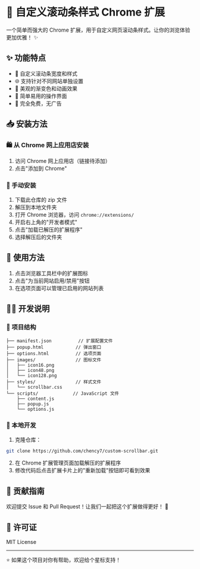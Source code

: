 # 🎨 自定义滚动条样式 Chrome 扩展

一个简单而强大的 Chrome 扩展，用于自定义网页滚动条样式。让你的浏览体验更加优雅！ ✨

## ✨ 功能特点

- 🎯 自定义滚动条宽度和样式
- 🌐 支持针对不同网站单独设置
- 🎨 美观的渐变色和动画效果
- 🚀 简单易用的操作界面
- 💝 完全免费，无广告

## 📥 安装方法

### 🛍️ 从 Chrome 网上应用店安装

1. 访问 Chrome 网上应用店（链接待添加）
2. 点击"添加到 Chrome"

### 🔧 手动安装

1. 下载此仓库的 zip 文件
2. 解压到本地文件夹
3. 打开 Chrome 浏览器，访问 `chrome://extensions/`
4. 开启右上角的"开发者模式"
5. 点击"加载已解压的扩展程序"
6. 选择解压后的文件夹

## 📖 使用方法

1. 点击浏览器工具栏中的扩展图标
2. 点击"为当前网站启用/禁用"按钮
3. 在选项页面可以管理已启用的网站列表

## 👨‍💻 开发说明

### 📁 项目结构

```
├── manifest.json          // 扩展配置文件
├── popup.html            // 弹出窗口
├── options.html          // 选项页面
├── images/               // 图标文件
│   ├── icon16.png
│   ├── icon48.png
│   └── icon128.png
├── styles/               // 样式文件
│   └── scrollbar.css
└── scripts/             // JavaScript 文件
    ├── content.js
    ├── popup.js
    └── options.js
```

### 🚀 本地开发

1. 克隆仓库：

```bash
git clone https://github.com/chency7/custom-scrollbar.git
```

2. 在 Chrome 扩展管理页面加载解压的扩展程序
3. 修改代码后点击扩展卡片上的"重新加载"按钮即可看到效果

## 🤝 贡献指南

欢迎提交 Issue 和 Pull Request！让我们一起把这个扩展做得更好！ 💪

## 📄 许可证

MIT License

---

⭐ 如果这个项目对你有帮助，欢迎给个星标支持！
